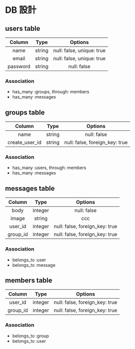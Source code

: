 # DB 設計

## users table

|  Column  |  Type  |          Options          |
| :------: | :----: | :-----------------------: |
|   name   | string | null: false, unique: true |
|  email   | string | null: false, unique: true |
| password | string |        null: false        |

### Association

- has_many :groups, through: members
- has_many :messages

## groups table

|     Column     |  Type  |            Options             |
| :------------: | :----: | :----------------------------: |
|      name      | string |          null: false           |
| create_user_id | string | null: false, foreign_key: true |

### Association

- has_many :users, through: members
- has_many :messages

## messages table

|  Column  |  Type   |            Options             |
| :------: | :-----: | :----------------------------: |
|   body   | integer |          null: false           |
|  image   | string  |              ccc               |
| user_id  | integer | null: false, foreign_key: true |
| group_id | integer | null: false, foreign_key: true |

### Association

- belongs_to :user
- belongs_to :message

## members table

|  Column  |  Type   |            Options             |
| :------: | :-----: | :----------------------------: |
| user_id  | integer | null: false, foreign_key: true |
| group_id | integer | null: false, foreign_key: true |

### Association

- belongs_to :group
- belongs_to :user
